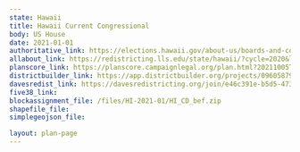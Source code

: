 ```yaml
---
state: Hawaii
title: Hawaii Current Congressional
body: US House
date: 2021-01-01
authoritative_link: https://elections.hawaii.gov/about-us/boards-and-commissions/reapportionment/
allabout_link: https://redistricting.lls.edu/state/hawaii/?cycle=2020&level=Congress&startdate=
planscore_link: https://planscore.campaignlegal.org/plan.html?20211005T015345.495503269Z
districtbuilder_link: https://app.districtbuilder.org/projects/09605879-14f2-46f8-ac79-5dfdba2ee951
davesredist_link: https://davesredistricting.org/join/e46c391e-b5d5-4732-9528-a3ebd99dff89
five38_link:
blockassignment_file: /files/HI-2021-01/HI_CD_bef.zip
shapefile_file:
simplegeojson_file:

layout: plan-page
---
```

